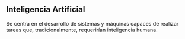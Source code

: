 ## Inteligencia Artificial
Se centra en el desarrollo de sistemas y máquinas capaces de realizar tareas que, tradicionalmente, requerirían inteligencia humana.
